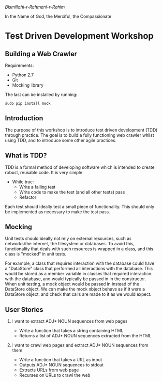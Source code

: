 _Bismillahi-r-Rahmani-r-Rahim_

In the Name of God, the Merciful, the Compassionate

Test Driven Development Workshop
================================

Building a Web Crawler
----------------------

Requirements:

- Python 2.7
- Git
- Mocking library

The last can be installed by running:

    sudo pip install mock

Introduction
------------

The purpose of this workshop is to introduce test driven development
(TDD) through practice. The goal is to build a fully functioning web
crawler whilst using TDD, and to introduce some other agile practices.

What is TDD?
------------

TDD is a formal method of developing software which is intended to
create robust, reusable code. It is very simple:

- While true:
    - Write a failing test
    - Write code to make the test (and all other tests) pass
    - Refactor

Each test should ideally test a small piece of functionality. This
should only be implemented as necessary to make the test pass.

Mocking
-------

Unit tests should ideally not rely on external resources, such as
networks/the internet, the filesystem or databases. To avoid this,
functionality that deals with such resources is wrapped in a class,
and this class is "mocked" in unit tests.

For example, a class that requires interaction with the database could
have a "DataStore" class that performed all interactions with the
database. This would be stored as a member variable in classes that
required interaction with the database, and would typically be passed
in in the constructor. When unit testing, a mock object would be
passed in instead of the DataStore object. We can make the mock object
behave as if it were a DataStore object, and check that calls are made
to it as we would expect.

User Stories
------------

1. I want to extract ADJ* NOUN sequences from web pages
    - Write a function that takes a string containing HTML
    - Returns a list of ADJ* NOUN sequences extracted from the HTML

2. I want to crawl web pages and extract ADJ* NOUN sequences from them
    - Write a function that takes a URL as input
    - Outputs ADJ* NOUN sequences to stdout
    - Extracts URLs from web page
    - Recurses on URLs to crawl the web
 





